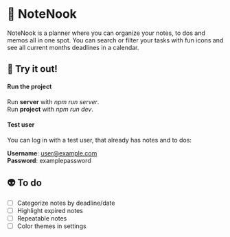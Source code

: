 # 🌷 NoteNook
NoteNook is a planner where you can organize your notes, to dos and memos all in one spot. 
You can search or filter your tasks with fun icons and see all current months deadlines in a calendar.


## 🎉 Try it out!
#### Run the project
Run **server** with *npm run server*.<br>
Run **project** with *npm run dev*.


#### Test user
You can log in with a test user, that already has notes and to dos:

**Username**: user@example.com<br>
**Password**: examplepassword


## 👽 To do
- [ ] Categorize notes by deadline/date
- [ ] Highlight expired notes
- [ ] Repeatable notes
- [ ] Color themes in settings
